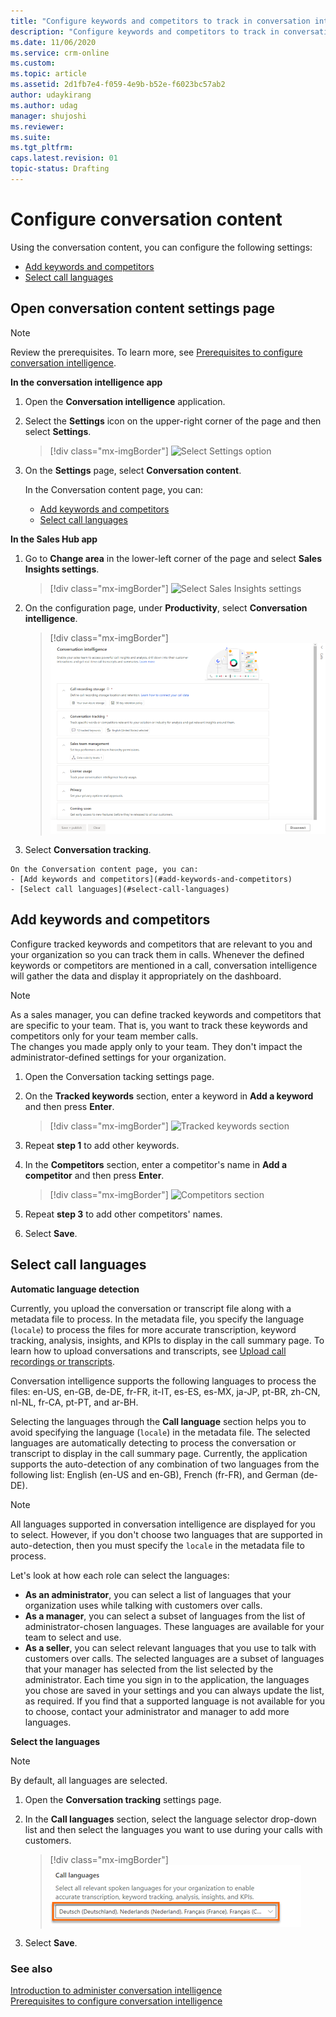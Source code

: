 ```yaml
---
title: "Configure keywords and competitors to track in conversation intelligence | MicrosoftDocs"
description: "Configure keywords and competitors to track in conversation intelligence"
ms.date: 11/06/2020
ms.service: crm-online
ms.custom: 
ms.topic: article
ms.assetid: 2d1fb7e4-f059-4e9b-b52e-f6023bc57ab2
author: udaykirang
ms.author: udag
manager: shujoshi
ms.reviewer: 
ms.suite: 
ms.tgt_pltfrm: 
caps.latest.revision: 01
topic-status: Drafting
---
```


# Configure conversation content   
Using the conversation content, you can configure the following settings:   
- [Add keywords and competitors](#add-keywords-and-competitors)  
- [Select call languages](#select-call-languages)

## Open conversation content settings page    
> [!NOTE]
> Review the prerequisites. To learn more, see [Prerequisites to configure conversation intelligence](prereq-sales-insights-app.md).    

**In the conversation intelligence app**   
1.	Open the **Conversation intelligence** application.  
2.	Select the **Settings** icon on the upper-right corner of the page and then select **Settings**.  
    > [!div class="mx-imgBorder"]
    > ![Select Settings option](media/si-app-admin-select-settings.png "Select Settings option")  
3.	On the **Settings** page, select **Conversation content**.  

    In the Conversation content page, you can:   
    - [Add keywords and competitors](#add-keywords-and-competitors)  
    - [Select call languages](#select-call-languages)

**In the Sales Hub app**  
1.	Go to **Change area** in the lower-left corner of the page and select **Sales Insights settings**.  
    > [!div class="mx-imgBorder"]
    > ![Select Sales Insights settings](media/si-admin-change-area-sales-insights-settings.png "Select Sales Insights settings")  
    
2.	On the configuration page, under **Productivity**, select **Conversation intelligence**.  
    > [!div class="mx-imgBorder"]
    > ![Conversation intelligence configuration page](media/ci-admin-config-page.png "Conversation intelligence configuration page")
    
3.	Select **Conversation tracking**.  


<!-- Below, should it be "Conversation tracking" page? -->

    On the Conversation content page, you can:   
    - [Add keywords and competitors](#add-keywords-and-competitors)  
    - [Select call languages](#select-call-languages)

## Add keywords and competitors    
Configure tracked keywords and competitors that are relevant to you and your organization so you can track them in calls. Whenever the defined keywords or competitors are mentioned in a call, conversation intelligence will gather the data and display it appropriately on the dashboard.  

> [!NOTE]
> As a sales manager, you can define tracked keywords and competitors that are specific to your team. That is, you want to track these keywords and competitors only for your team member calls. <br/>
> The changes you made apply only to your team. They don't impact the administrator-defined settings for your organization.    

1. Open the Conversation tacking settings page.	
2. On the **Tracked keywords** section, enter a keyword in **Add a keyword** and then press **Enter**.  

    > [!div class="mx-imgBorder"]
    > ![Tracked keywords section](media/si-app-admin-enter-tracked-keywords.png "Tracked keywords section")  
    
3.	Repeat **step 1** to add other keywords.  
4.	In the **Competitors** section, enter a competitor's name in **Add a competitor** and then press **Enter**.  

    > [!div class="mx-imgBorder"]
    > ![Competitors section](media/si-app-admin-enter-competitors.png "Competitors section")  
    
5.	Repeat **step 3** to add other competitors' names.  
6.	Select **Save**.

## Select call languages  

**Automatic language detection**   

<!-- from editor: Unclear here. You upload the files to do what? It translates them? -->


Currently, you upload the conversation or transcript file along with a metadata file to process. In the metadata file, you specify the language (`locale`) to process the files for more accurate transcription, keyword tracking, analysis, insights, and KPIs to display in the call summary page. To learn how to upload conversations and transcripts, see [Upload call recordings or transcripts](configure-conversation-intelligence-call-data.md#upload-call-recordings-or-transcripts).   


<!-- editor suggestion: It might be helpful to list the languages with the abbreviations in parentheses after each. -->

Conversation intelligence supports the following languages to process the files: en-US, en-GB, de-DE, fr-FR, it-IT, es-ES, es-MX, ja-JP, pt-BR, zh-CN, nl-NL, fr-CA, pt-PT, and ar-BH.


<!-- In the second sentence below, it's not clear what the languages are detecting. Is it conversation intelligence that detects the chosen language and then translates the files? -->


Selecting the languages through the **Call language** section helps you to avoid specifying the language (`locale`) in the metadata file. The selected languages are automatically detecting to process the conversation or transcript to display in the call summary page. Currently, the application supports the auto-detection of any combination of two languages from the following list: English (en-US and en-GB), French (fr-FR), and German (de-DE).     

> [!NOTE]
> All languages supported in conversation intelligence are displayed for you to select. However, if you don't choose two languages that are supported in auto-detection, then you must specify the `locale` in the metadata file to process. 

Let's look at how each role can select the languages:  
- **As an administrator**, you can select a list of languages that your organization uses while talking with customers over calls.      
- **As a manager**, you can select a subset of languages from the list of administrator-chosen languages. These languages are available for your team to select and use.      
- **As a seller**, you can select relevant languages that you use to talk with customers over calls. The selected languages are a subset of languages that your manager has selected from the list selected by the administrator. Each time you sign in to the application, the languages you chose are saved in your settings and you can always update the list, as required. If you find that a supported language is not available for you to choose, contact your administrator and manager to add more languages.     

**Select the languages**

> [!NOTE]
> By default, all languages are selected.   

1. Open the **Conversation tracking** settings page.	
2. In the **Call languages** section, select the language selector drop-down list and then select the languages you want to use during your calls with customers.   

    > [!div class="mx-imgBorder"]
    > ![Select call languages](media/ci-admin-select-call-language.png "Select call languages")   
    
3.	Select **Save**.

### See also

[Introduction to administer conversation intelligence](intro-admin-guide-sales-insights-app.md)   
[Prerequisites to configure conversation intelligence](prereq-sales-insights-app.md)

